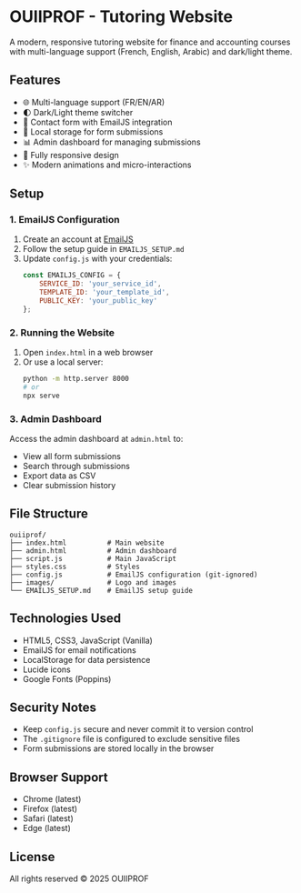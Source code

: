 # OUIIPROF - Tutoring Website

A modern, responsive tutoring website for finance and accounting courses with multi-language support (French, English, Arabic) and dark/light theme.

## Features

- 🌐 Multi-language support (FR/EN/AR)
- 🌓 Dark/Light theme switcher
- 📧 Contact form with EmailJS integration
- 💾 Local storage for form submissions
- 📊 Admin dashboard for managing submissions
- 📱 Fully responsive design
- ✨ Modern animations and micro-interactions

## Setup

### 1. EmailJS Configuration

1. Create an account at [EmailJS](https://www.emailjs.com/)
2. Follow the setup guide in `EMAILJS_SETUP.md`
3. Update `config.js` with your credentials:
   ```javascript
   const EMAILJS_CONFIG = {
       SERVICE_ID: 'your_service_id',
       TEMPLATE_ID: 'your_template_id',
       PUBLIC_KEY: 'your_public_key'
   };
   ```

### 2. Running the Website

1. Open `index.html` in a web browser
2. Or use a local server:
   ```bash
   python -m http.server 8000
   # or
   npx serve
   ```

### 3. Admin Dashboard

Access the admin dashboard at `admin.html` to:
- View all form submissions
- Search through submissions
- Export data as CSV
- Clear submission history

## File Structure

```
ouiiprof/
├── index.html          # Main website
├── admin.html          # Admin dashboard
├── script.js           # Main JavaScript
├── styles.css          # Styles
├── config.js           # EmailJS configuration (git-ignored)
├── images/             # Logo and images
└── EMAILJS_SETUP.md    # EmailJS setup guide
```

## Technologies Used

- HTML5, CSS3, JavaScript (Vanilla)
- EmailJS for email notifications
- LocalStorage for data persistence
- Lucide icons
- Google Fonts (Poppins)

## Security Notes

- Keep `config.js` secure and never commit it to version control
- The `.gitignore` file is configured to exclude sensitive files
- Form submissions are stored locally in the browser

## Browser Support

- Chrome (latest)
- Firefox (latest)
- Safari (latest)
- Edge (latest)

## License

All rights reserved © 2025 OUIIPROF